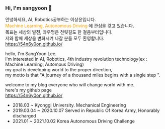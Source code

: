 ### Hi, I'm sangyoon 👋

<!--
**54n6y0on/54n6y0on** is a ✨ _special_ ✨ repository because its `README.md` (this file) appears on your GitHub profile.

Here are some ideas to get you started:

- 🔭 I’m currently working on ...
- 🌱 I’m currently learning ...
- 👯 I’m looking to collaborate on ...
- 🤔 I’m looking for help with ...
- 💬 Ask me about ...
- 📫 How to reach me: ...
- 😄 Pronouns: ...
- ⚡ Fun fact: ...
-->

안녕하세요, AI,  Robotics공부하는 이상윤입니다.  
<span style="color:orange">Machine Learning, Autonomous Driving</span> 에 관심을 갖고 있습니다.  
목표는 세상의 발전, 좌우명은 천릿길도 한 걸음부터입니다.  
저와 함께 세상을 변화시켜 나갈 분들 모두 환영합니다.   
https://54n6y0on.github.io/  

hello, I'm SangYoon Lee.  
I'm interested in AI, Robotics, 4th industry revolution technology(ex : Machine Learning, Automous Driving)    
my goal is developing world to the proper direction,   
my motto is that "A journey of a thousand miles begins with a single step ".    

welcome to my blog everyone who will change world with me.  
here's my github page  
https://54n6y0on.github.io/  

- 2018.03 ~ Kyonggi University. Mechanical Engineering
- 2019.03.04 ~ 2020.10.07 Served in Republic Of Korea Army, Honorably discharged
- 2021.01 ~ 2021.10.02 Korea Autonomous Driving Challenge
